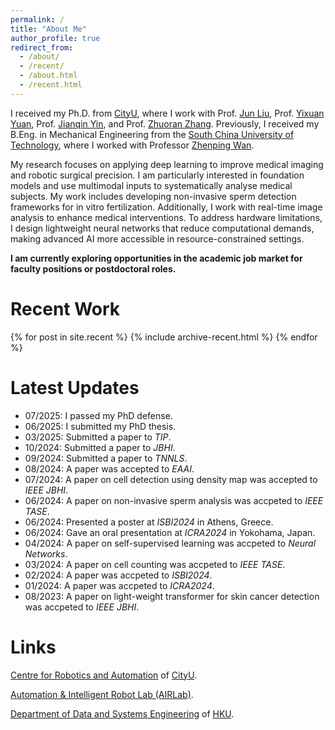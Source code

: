 ```yaml
---
permalink: /
title: "About Me"
author_profile: true
redirect_from:
  - /about/
  - /recent/
  - /about.html
  - /recent.html
---
```


I received my Ph.D. from [CityU](https://www.cityu.edu.hk/), where I work with Prof. [Jun Liu](https://www.imse.hku.hk/people/j-liu), Prof. [Yixuan Yuan](https://www.ee.cuhk.edu.hk/~yxyuan/), Prof. [Jianqin Yin](https://www.researchgate.net/profile/Jianqin-Yin), and Prof. [Zhuoran Zhang](https://scholar.google.com/citations?user=deJNhn4AAAAJ&hl=en).
Previously, I received my B.Eng. in Mechanical Engineering from the [South China University of Technology](https://www.scut.edu.cn/en/), where I worked with Professor [Zhenping Wan](https://scholar.google.com/citations?user=it9ogjMAAAAJ&hl=en).

My research focuses on applying deep learning to improve medical imaging and robotic surgical precision. 
I am particularly interested in foundation models and use multimodal inputs to systematically analyse medical subjects.
My work includes developing non-invasive sperm detection frameworks for in vitro fertilization.
Additionally, I work with real-time image analysis to enhance medical interventions. 
To address hardware limitations, I design lightweight neural networks that reduce computational demands, making advanced AI more accessible in resource-constrained settings. 

**I am currently exploring opportunities in the academic job market for faculty positions or postdoctoral roles.**


Recent Work
======
{% for post in site.recent %}
  {% include archive-recent.html %}
{% endfor %}


Latest Updates
======
<!-- * 09/2018: I took the position of Research Fellow in The University of Melbourne. -->
* 07/2025: I passed my PhD defense.
* 06/2025: I submitted my PhD thesis.
* 03/2025: Submitted a paper to *TIP*.
* 10/2024: Submitted a paper to *JBHI*.
* 09/2024: Submitted a paper to *TNNLS*.
* 08/2024: A paper was accepted to *EAAI*.
* 07/2024: A paper on cell detection using density map was accepted to *IEEE JBHI*.
* 06/2024: A paper on non-invasive sperm analysis was accpeted to *IEEE TASE*.
* 06/2024: Presented a poster at *ISBI2024* in Athens, Greece.
* 06/2024: Gave an oral presentation at *ICRA2024* in Yokohama, Japan.
* 04/2024: A paper on self-supervised learning was accpeted to *Neural Networks*.
* 03/2024: A paper on cell counting was accpeted to *IEEE TASE*.
* 02/2024: A paper was accpeted to *ISBI2024*.
* 01/2024: A paper was accpeted to *ICRA2024*.
* 08/2023: A paper on light-weight transformer for skin cancer detection was accpeted to *IEEE JBHI*.

<!-- * 01/2021: Three papers were accepted to ICLR2021, two spotlight (top 4%) and one poster. -->
<!-- * 06/2020: I will join the School of Information Technology, Deakin University, as a lecturer. -->
<!-- * 05/2020: One paper on understanding medical adversarial attacks/examples was accepted to journal Pattern Recognition.  -->
<!-- * 12/2019: Two papers were accepted to ICLR2020. -->
<!-- * 12/2019: I gave a invited tutorial on Adversarial Machine Learning (AML) at <a href="http://nugget.unisa.edu.au/AI2019/index.php#" target="_blank">Australasian Joint Conference on Artificial Intelligence (AI2019)</a>. <a href="https://github.com/xingjunm/An-Introduction-to-Adversarial-Machine-Learning" target="_blank">GitHub (slides and codes)</a>. -->
<!-- * 05/2019: I will visit RIKEN and NII in Japan, June 2019. -->
<!-- * 12/2018: Session Chair of the Computer Science and IT session at <a href="http://www.capsaus.org/?a=3FA592EB18CBDF30" target="_blank">The 11th Research Symposium for Chinese PhD Students and Scholars in Australia</a>. -->
<!-- * 03/2018: Research intern at National Institute of Informatic, Tokyo Japan. -->

Links
======
[Centre for Robotics and Automation](https://www.cityu.edu.hk/cra/) of [CityU](https://www.cityu.edu.hk/).

[Automation & Intelligent Robot Lab (AIRLab)](https://airlab.hku.hk/team).

[Department of Data and Systems Engineering](https://www.dase.hku.hk/) of [HKU](https://www.hku.hk/).